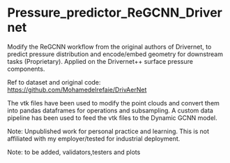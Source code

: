 # Pressure_predictor_ReGCNN_Drivernet
Modify the ReGCNN workflow from the original authors of Drivernet, to predict pressure distribution and encode/embed geometry for downstream tasks (Proprietary).  Applied on the Drivernet++ surface pressure components. 

Ref to dataset and original code: https://github.com/Mohamedelrefaie/DrivAerNet

The vtk files have been used to modify the  point clouds and convert them into pandas dataframes for operations and subsampling. A custom data pipeline has been used to feed the vtk files to the Dynamic GCNN model. 

Note: Unpublished work for personal practice and learning. This is not affiliated with my employer/tested for industrial deployment. 


Note: to be added, validators,testers and plots 